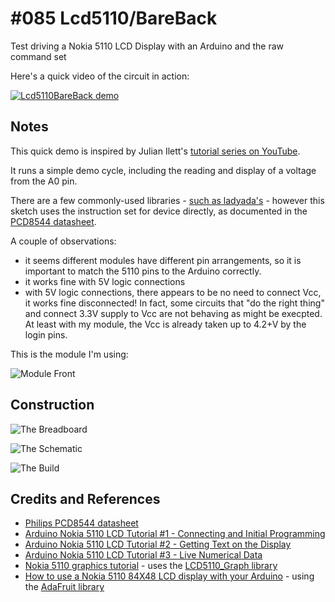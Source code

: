 # #085 Lcd5110/BareBack

Test driving a Nokia 5110 LCD Display with an Arduino and the raw command set

Here's a quick video of the circuit in action:

[![Lcd5110BareBack demo](https://img.youtube.com/vi/nDB-FT9jysI/0.jpg)](https://www.youtube.com/watch?v=nDB-FT9jysI)


## Notes

This quick demo is inspired by Julian Ilett's [tutorial series on YouTube](https://www.youtube.com/watch?v=RAlZ1DHw03g).

It runs a simple demo cycle, including the reading and display of a voltage from the A0 pin.

There are a few commonly-used libraries - [such as ladyada's](https://github.com/adafruit/Adafruit-PCD8544-Nokia-5110-LCD-library) -
however this sketch uses the instruction set for device directly, as documented in the [PCD8544 datasheet](http://eia.udg.edu/~forest/PCD8544_1.pdf).

A couple of observations:
* it seems different modules have different pin arrangements, so it is important to match the 5110 pins to the Arduino correctly.
* it works fine with 5V logic connections
* with 5V logic connections, there appears to be no need to connect Vcc, it works fine disconnected! In fact, some circuits that "do the right thing" and connect 3.3V supply to Vcc are not behaving as might be execpted. At least with my module, the Vcc is already taken up to 4.2+V by the login pins.

This is the module I'm using:

![Module Front](./assets/N5110_front.jpg?raw=true)

## Construction

![The Breadboard](./assets/BareBack_bb.jpg?raw=true)

![The Schematic](./assets/BareBack_schematic.jpg?raw=true)

![The Build](./assets/BareBack_build.jpg?raw=true)

## Credits and References
* [Philips PCD8544 datasheet](http://eia.udg.edu/~forest/PCD8544_1.pdf)
* [Arduino Nokia 5110 LCD Tutorial #1 - Connecting and Initial Programming](https://www.youtube.com/watch?v=RAlZ1DHw03g)
* [Arduino Nokia 5110 LCD Tutorial #2 - Getting Text on the Display](https://www.youtube.com/watch?v=E6PUa4n2DnA)
* [Arduino Nokia 5110 LCD Tutorial #3 - Live Numerical Data](https://www.youtube.com/watch?v=cwsCxUhHbQM)
* [Nokia 5110 graphics tutorial](https://www.instructables.com/id/Nokia-5110-graphics-tutorial/?ALLSTEPS) - uses the [LCD5110_Graph library](http://www.rinkydinkelectronics.com/download.php?f=LCD5110_Graph.zip)
* [How to use a Nokia 5110 84X48 LCD display with your Arduino](https://www.instructables.com/id/How-to-use-a-Nokia-5110-84X48-LCD-display-with-you/) - using the [AdaFruit library](https://github.com/adafruit/Adafruit-PCD8544-Nokia-5110-LCD-library)